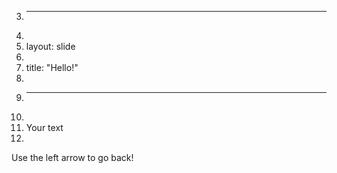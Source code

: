 3.	---
4.	
5.	layout: slide
6.	
7.	title: "Hello!"
8.	
9.	---
10.	
11.	Your text
12.	
Use the left arrow to go back!
